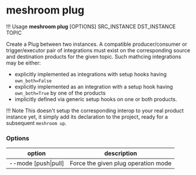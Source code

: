# meshroom plug

!!! Usage
    **meshroom plug** [OPTIONS] SRC_INSTANCE DST_INSTANCE TOPIC

Create a Plug between two instances. A compatible producer/consumer or trigger/executor pair of integrations must exist on the corresponding source and destination products for the given topic. Such mathcing integrations may be either:
* explicitly implemented as integrations with setup hooks having `own_both=False`
* explicitly implemented as an integration with a setup hook having `own_both=True` by one of the products
* implicitly defined via generic setup hooks on one or both products.

!!! Note
   This doesn't setup the corresponding interop to your real product instance yet, it simply add its declaration to the project, ready for a subsequent `meshroom up`.

### Options

option | description
--- | ---
--mode [push\|pull] | Force the given plug operation mode
